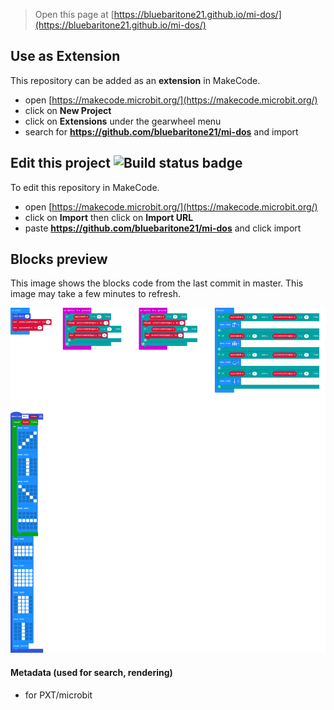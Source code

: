 
> Open this page at [https://bluebaritone21.github.io/mi-dos/](https://bluebaritone21.github.io/mi-dos/)

## Use as Extension

This repository can be added as an **extension** in MakeCode.

* open [https://makecode.microbit.org/](https://makecode.microbit.org/)
* click on **New Project**
* click on **Extensions** under the gearwheel menu
* search for **https://github.com/bluebaritone21/mi-dos** and import

## Edit this project ![Build status badge](https://github.com/bluebaritone21/mi-dos/workflows/MakeCode/badge.svg)

To edit this repository in MakeCode.

* open [https://makecode.microbit.org/](https://makecode.microbit.org/)
* click on **Import** then click on **Import URL**
* paste **https://github.com/bluebaritone21/mi-dos** and click import

## Blocks preview

This image shows the blocks code from the last commit in master.
This image may take a few minutes to refresh.

![A rendered view of the blocks](https://github.com/bluebaritone21/mi-dos/raw/master/.github/makecode/blocks.png)

#### Metadata (used for search, rendering)

* for PXT/microbit
<script src="https://makecode.com/gh-pages-embed.js"></script><script>makeCodeRender("{{ site.makecode.home_url }}", "{{ site.github.owner_name }}/{{ site.github.repository_name }}");</script>
